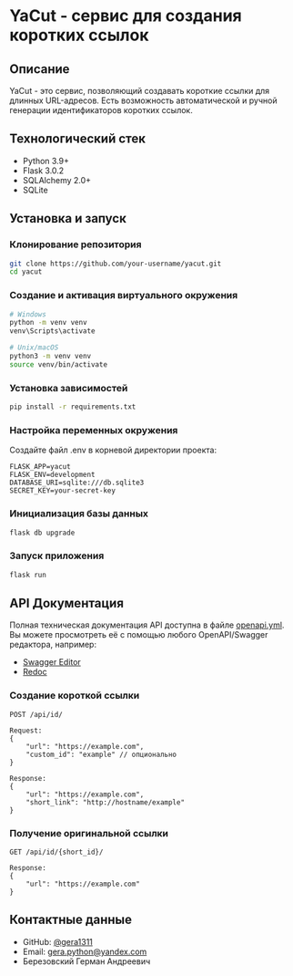 # YaCut - сервис для создания коротких ссылок

## Описание
YaCut - это сервис, позволяющий создавать короткие ссылки для длинных URL-адресов. Есть возможность автоматической и ручной генерации идентификаторов коротких ссылок.

## Технологический стек
- Python 3.9+
- Flask 3.0.2
- SQLAlchemy 2.0+
- SQLite

## Установка и запуск

### Клонирование репозитория
```bash
git clone https://github.com/your-username/yacut.git
cd yacut
```

### Создание и активация виртуального окружения
```bash
# Windows
python -m venv venv
venv\Scripts\activate

# Unix/macOS
python3 -m venv venv
source venv/bin/activate
```

### Установка зависимостей
```bash
pip install -r requirements.txt
```

### Настройка переменных окружения
Создайте файл .env в корневой директории проекта:
```
FLASK_APP=yacut
FLASK_ENV=development
DATABASE_URI=sqlite:///db.sqlite3
SECRET_KEY=your-secret-key
```

### Инициализация базы данных
```bash
flask db upgrade
```

### Запуск приложения
```bash
flask run
```

## API Документация
Полная техническая документация API доступна в файле [openapi.yml](openapi.yml). Вы можете просмотреть её с помощью любого OpenAPI/Swagger редактора, например:
- [Swagger Editor](https://editor.swagger.io/)
- [Redoc](https://redocly.github.io/redoc/)

### Создание короткой ссылки
```http
POST /api/id/

Request:
{
    "url": "https://example.com",
    "custom_id": "example" // опционально
}

Response:
{
    "url": "https://example.com",
    "short_link": "http://hostname/example"
}
```

### Получение оригинальной ссылки
```http
GET /api/id/{short_id}/

Response:
{
    "url": "https://example.com"
}
```

## Контактные данные
- GitHub: [@gera1311](https://github.com/gera1311/yacut)
- Email: [gera.python@yandex.com](mailto:gera.python@yandex.com)
- Березовский Герман Андреевич

